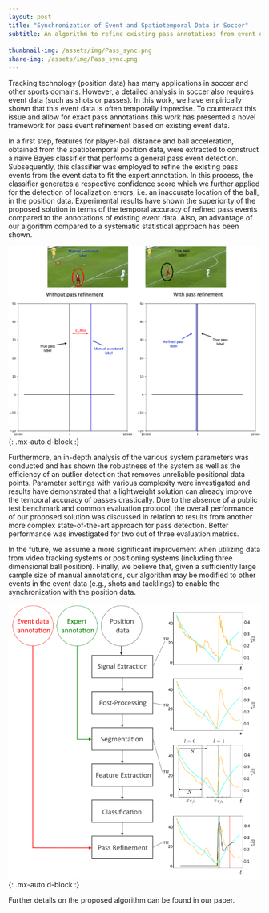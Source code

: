 ```yaml
---
layout: post
title: "Synchronization of Event and Spatiotemporal Data in Soccer"
subtitle: An algorithm to refine existing pass annotations from event data
 
thumbnail-img: /assets/img/Pass_sync.png
share-img: /assets/img/Pass_sync.png
---
```



Tracking technology (position data) has many applications in soccer and other sports domains. However, a detailed analysis in soccer also requires event data (such as shots or passes). In this work, we have empirically shown that this event data is often temporally imprecise. To counteract this issue and allow for exact pass annotations this work has presented a novel framework for pass event refinement based on existing event data.

In a first step, features for player-ball distance and ball acceleration, obtained from the spatiotemporal position data, were extracted to construct a naive Bayes classifier that performs a general pass event detection. Subsequently, this classifier was employed to refine the existing pass events from the event data to fit the expert annotation. In this process, the classifier generates a respective confidence score which we further applied for the detection of localization errors, i.e. an inaccurate location of the ball, in the position data. Experimental results have shown the superiority of the proposed solution in terms of the temporal accuracy of refined pass events compared to the annotations of existing event data. Also, an advantage of our algorithm compared to a systematic statistical approach has been shown.

![Refined_Pass_Labels](../assets/img/passSync.png){: .mx-auto.d-block :}

Furthermore, an in-depth analysis of the various system parameters was conducted and has shown the robustness of the system as well as the efficiency of an outlier detection that removes unreliable positional data points. Parameter settings with various complexity were investigated and results have demonstrated that a lightweight solution can already improve the temporal accuracy of passes drastically. Due to the absence of a public test benchmark and common evaluation protocol, the overall performance of our proposed solution was discussed in relation to results from another more complex state-of-the-art approach for pass detection. Better performance was investigated for two out of three evaluation metrics. 

In the future, we assume a more significant improvement when utilizing data from video tracking systems or positioning systems (including three dimensional ball position). Finally, we believe that, given a sufficiently large sample size of manual annotations, our algorithm may be modified to other events in the event data (e.g., shots and tacklings) to enable the synchronization with the position data.

![Algorithm](../assets/img/pass_refinement_algorithm.png){: .mx-auto.d-block :}

Further details on the proposed algorithm can be found in our paper.
